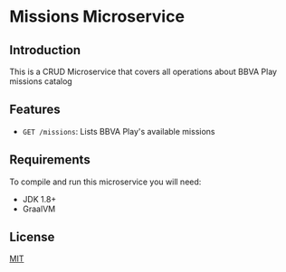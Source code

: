 # Missions Microservice


## Introduction

This is a CRUD Microservice that covers all operations about BBVA Play missions catalog

## Features

* `GET /missions`: Lists BBVA Play's available missions

## Requirements

To compile and run this microservice you will need:

- JDK 1.8+
- GraalVM


## License
[MIT](https://choosealicense.com/licenses/mit/)